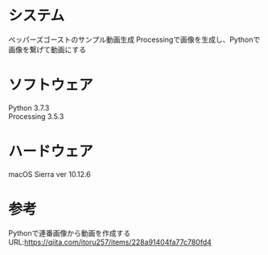 # システム
ペッパーズゴーストのサンプル動画生成
Processingで画像を生成し、Pythonで画像を繋げて動画にする

# ソフトウェア
Python 3.7.3  
Processing 3.5.3

# ハードウェア
macOS Sierra ver 10.12.6

# 参考
Pythonで連番画像から動画を作成する  
URL:https://qiita.com/itoru257/items/228a91404fa77c780fd4
